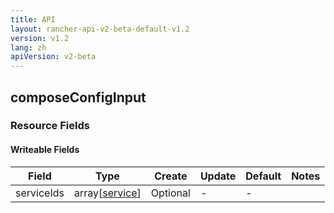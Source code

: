 ```yaml
---
title: API
layout: rancher-api-v2-beta-default-v1.2
version: v1.2
lang: zh
apiVersion: v2-beta
---
```


## composeConfigInput



### Resource Fields

#### Writeable Fields

Field | Type | Create | Update | Default | Notes
---|---|---|---|---|---
serviceIds | array[[service]({{site.baseurl}}/rancher/{{page.version}}/{{page.lang}}/api/{{page.apiVersion}}/api-resources/service/)] | Optional | - | - | 



<br>
